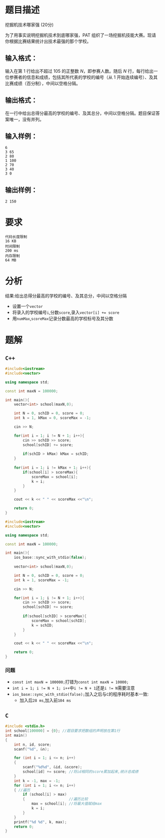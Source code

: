 # 题目描述

挖掘机技术哪家强 (20分)

为了用事实说明挖掘机技术到底哪家强，PAT 组织了一场挖掘机技能大赛。现请你根据比赛结果统计出技术最强的那个学校。

## 输入格式：

输入在第 1 行给出不超过 105 的正整数 *N*，即参赛人数。随后 *N* 行，每行给出一位参赛者的信息和成绩，包括其所代表的学校的编号（从 1 开始连续编号）、及其比赛成绩（百分制），中间以空格分隔。

## 输出格式：

在一行中给出总得分最高的学校的编号、及其总分，中间以空格分隔。题目保证答案唯一，没有并列。

## 输入样例：

```in
6
3 65
2 80
1 100
2 70
3 40
3 0
```

## 输出样例：

```out
2 150
```

# 要求

```
代码长度限制
16 KB
时间限制
200 ms
内存限制
64 MB
```

# 分析

结果:给出总得分最高的学校的编号、及其总分，中间以空格分隔

- 设置一个`vector`
- 将录入的学校编号`i`,分数`score`,录入`vector[i] += score`
- 用`numMax`,`scoreMax`记录分数最高的学校标号及其分数

# 题解

## `C++`

```c++
#include<iostream>
#include<vector>

using namespace std;

const int maxN = 100000;

int main(){
    vector<int> school(maxN,0);

    int N = 0, schID = 0, score = 0;
    int k = 1, kMax = 0, scoreMax = -1;

    cin >> N;

    for(int i = 1; i != N + 1; i++){
        cin >> schID >> score;
        school[schID] += score;
        
        if(schID > kMax) kMax = schID;
    }
    
    for(int i = 1; i != kMax + 1; i++){
        if(school[i] > scoreMax){
            scoreMax = school[i];
            k = i;
        }
    }

    cout << k << " " << scoreMax <<"\n";

    return 0;
}
```

```c++
#include<iostream>
#include<vector>

using namespace std;

const int maxN = 100000;

int main(){
    ios_base::sync_with_stdio(false);
    
    vector<int> school(maxN,0);

    int N = 0, schID = 0, score = 0;
    int k = 1, scoreMax = -1;

    cin >> N;

    for(int i = 1; i != N + 1; i++){
        cin >> schID >> score;
        school[schID] += score;
        
        if(school[schID] > scoreMax){
            scoreMax = school[schID];
            k = schID;
        }
    }

    cout << k << " " << scoreMax <<"\n";

    return 0;
}
```

### 问题

- `const int maxN = 100000;`打错为`const int maxN = 10000;`
- `int i = 1; i != N + 1; i++`中`i != N + 1`还是`i != N`需要注意
- `ios_base::sync_with_stdio(false);`加入之后与`C`的程序耗时基本一致:
  - 加入后`28 ms`,加入前`104 ms`

## `C`

```c
#include <stdio.h>
int school[100000] = {0}; //题目要求把数组的声明放在第1行
int main()
{
    int n, id, score;
    scanf("%d", &n);

    for (int i = 1; i <= n; i++)
    {
        scanf("%d%d", &id, &score);
        school[id] += score; //将id相同的score累加起来,统计总成绩
    }
    int k = -1, max = -1;
    for (int i = 1; i <= n; i++)
    { //遍历
        if (school[i] > max)
        {                    //遍历比较
            max = school[i]; //将最大值赋给max
            k = i;
        }
    }
    printf("%d %d", k, max);
    return 0;
}
```

